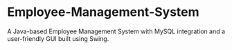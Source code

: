 # Employee-Management-System
A Java-based Employee Management System with MySQL integration and a user-friendly GUI built using Swing.
